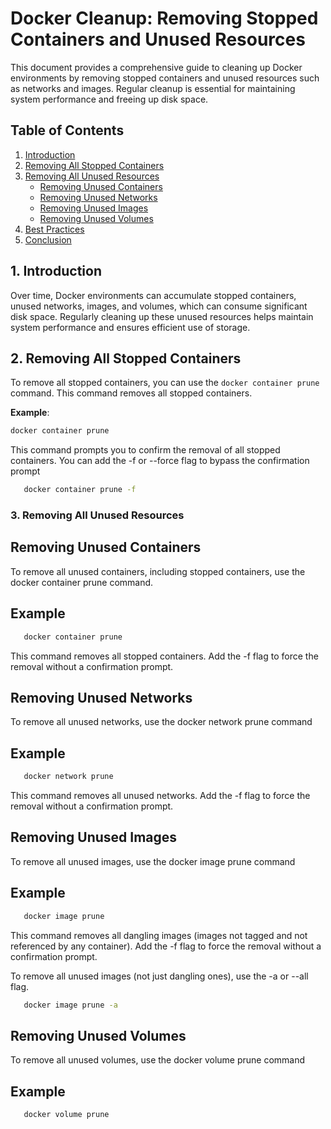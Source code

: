 # Docker Cleanup: Removing Stopped Containers and Unused Resources

This document provides a comprehensive guide to cleaning up Docker environments by removing stopped containers and unused resources such as networks and images. Regular cleanup is essential for maintaining system performance and freeing up disk space.

## Table of Contents
1. [Introduction](#introduction)
2. [Removing All Stopped Containers](#removing-all-stopped-containers)
3. [Removing All Unused Resources](#removing-all-unused-resources)
   - [Removing Unused Containers](#removing-unused-containers)
   - [Removing Unused Networks](#removing-unused-networks)
   - [Removing Unused Images](#removing-unused-images)
   - [Removing Unused Volumes](#removing-unused-volumes)
4. [Best Practices](#best-practices)
5. [Conclusion](#conclusion)

## 1. Introduction

Over time, Docker environments can accumulate stopped containers, unused networks, images, and volumes, which can consume significant disk space. Regularly cleaning up these unused resources helps maintain system performance and ensures efficient use of storage.

## 2. Removing All Stopped Containers

To remove all stopped containers, you can use the `docker container prune` command. This command removes all stopped containers.

**Example**:

```bash
docker container prune
```

This command prompts you to confirm the removal of all stopped containers. You can add the -f or --force flag to bypass the confirmation prompt

```bash
   docker container prune -f
```

### 3. Removing All Unused Resources

## Removing Unused Containers

To remove all unused containers, including stopped containers, use the docker container prune command.

## Example

```bash
   docker container prune
```

This command removes all stopped containers. Add the -f flag to force the removal without a confirmation prompt.

## Removing Unused Networks

To remove all unused networks, use the docker network prune command

## Example

```bash
   docker network prune
```

This command removes all unused networks. Add the -f flag to force the removal without a confirmation prompt.

## Removing Unused Images

To remove all unused images, use the docker image prune command

## Example

```bash
   docker image prune
```

 This command removes all dangling images (images not tagged and not referenced by any container). Add the -f flag to force the removal without a confirmation prompt.


 To remove all unused images (not just dangling ones), use the -a or --all flag.


 ```bash
    docker image prune -a
```

## Removing Unused Volumes

To remove all unused volumes, use the docker volume prune command

## Example

```bash
   docker volume prune
```



